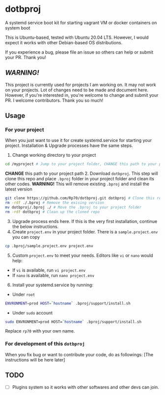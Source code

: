 # dotbproj
A systemd service boot kit for starting vagrant VM or docker containers on system boot

This is Ubuntu-based, tested with Ubuntu 20.04 LTS. However, I would expect it works with other Debian-based OS distributions.

If you experience a bug, please file an issue so others can help or submit your PR. Thank you!

## *WARNING!*
This project is currently used for projects I am working on. It may not work on your projects. Lot of changes need to be made and document here. However, if you're interested in, you're welcome to change and submit your PR. I welcome contributors. Thank you so much!

## Usage
### For your project
When you just want to use it for create systemd.service for starting your project. Installation & Upgrade processes have the same steps.
1. Change working directory to your project
```bash
cd /myproject # Jump to your project folder, CHANGE this path to your project path
```
**CHANGE** this path to your project path
2. Download `dotbproj`. This step will clone this repo and place `.bproj` folder in your project folder and clean its other codes. **WARNING!** This will remove existing `.bproj` and install the latest version
```bash
git clone https://github.com/Rp70/dotbproj.git dotbproj # Clone this repo
rm -rdf ./.bproj # Remove the exising version
mv dotbproj/.bproj ./ # Move the .bproj to your project folder
rm -rdf dotbproj # Clean up the cloned repo
```
3. Upgrade process ends here. If this is the very first installation, continue the below instructions.
4. Create `project.env` in your project folder. There is a `sample.project.env` you can copy
```bash
cp .bproj/sample.project.env project.env
```
5. Custom `project.env` to meet your needs. Editors like `vi` or `nano` would help:
* If `vi` is available, run `vi project.env`
* If `nano` is available, run `nano project.env`
6. Install your systemd.service by running:
* Under `root`
```bash
ENVRONMENT=prod HOST=`hostname` .bproj/support/install.sh
```
* Under `sudo` account
```bash
sudo ENVRONMENT=prod HOST=`hostname` .bproj/support/install.sh
```
Replace `rp70` with your own name.

### For development of this `dotbproj`
When you fix bug or want to contribute your code, do as followings:
[The instructions will be here later]


## TODO
- [ ] Plugins system so it works with other softwares and other devs can join.


